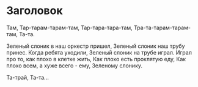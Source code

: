 # Заголовок
Там,
Тар-тарам-тарам-там,
Тар-тара-тара-там,
Тра-та-тарам-тарам-там,
Та-та.

Зеленый слоник в наш оркестр пришел,
Зеленый слоник наш трубу принес.
Когда ребята уходили,
Зеленый слоник на трубе играл.
Играл про то, как плохо в клетке жить,
Как плохо есть проклятую еду,
Как плохо всем, а хуже всего - ему,
Зеленому слонику.

Та-трай,
Та-та...
